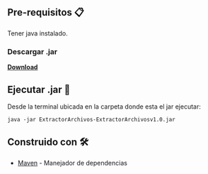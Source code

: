 ## Pre-requisitos 📋

Tener java instalado.

### Descargar .jar
**[Download](https://drive.google.com/file/d/1nwxQKzpr-uYDWs5ChCB7QesPm_5jI1MA/view?usp=drivesdk)**


## Ejecutar .jar 📝

Desde la terminal ubicada en la carpeta donde esta el jar ejecutar:

```
java -jar ExtractorArchivos-ExtractorArchivosv1.0.jar
```



## Construido con 🛠️
* [Maven](https://maven.apache.org/) - Manejador de dependencias
